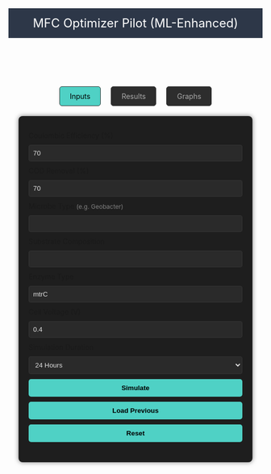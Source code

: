<!DOCTYPE html>
<html lang="en">
<head>
  <meta charset="UTF-8" />
  <meta name="viewport" content="width=device-width, initial-scale=1.0" />
  <title>MFC Optimizer Pilot (ML-Enhanced)</title>
  <script src="https://cdn.jsdelivr.net/npm/chart.js"></script>
  <script src="https://cdn.jsdelivr.net/npm/@tensorflow/tfjs"></script>
  <style>
    :root {
      --bg-color: #121212;
      --panel-bg: #1e1e1e;
      --text-color: #e0e0e0;
      --accent: #2d3748;
      --highlight: #4fd1c5;
      --input-bg: #2a2a2a;
      --border-color: #333;
    }

    body {
      font-family: 'Segoe UI', sans-serif;
      margin: 0;
      padding: 0;
      background-color: var(--bg-color);
      color: var(--text-color);
    }
    header {
      background-color: var(--accent);
      color: white;
      padding: 15px;
      text-align: center;
      font-size: 24px;
    }
    .tabs {
      display: flex;
      justify-content: center;
      margin-top: 10px;
    }
    .tab {
      margin: 0 10px;
      padding: 10px 20px;
      cursor: pointer;
      background: #2d2d2d;
      color: #aaa;
      border-radius: 5px;
      border: 1px solid var(--border-color);
    }
    .tab.active {
      background: var(--highlight);
      color: black;
    }
    .container {
      padding: 20px;
      max-width: 1200px;
      margin: auto;
    }
    .panel {
      display: none;
      background: var(--panel-bg);
      padding: 20px;
      border-radius: 8px;
      box-shadow: 0 0 10px rgba(0,0,0,0.5);
    }
    .panel.active {
      display: block;
    }
    label, select, input, button {
      display: block;
      margin-top: 10px;
      width: 100%;
    }
    input, select {
      background-color: var(--input-bg);
      border: 1px solid var(--border-color);
      color: var(--text-color);
      padding: 8px;
      border-radius: 4px;
    }
    button {
      background-color: var(--highlight);
      color: black;
      border: none;
      padding: 10px;
      border-radius: 5px;
      font-weight: bold;
      cursor: pointer;
    }
    button:hover {
      background-color: #38b2ac;
    }
    canvas {
      margin-top: 20px;
      max-width: 100%;
    }
    .input-section {
      margin-bottom: 20px;
    }
    .tooltip {
      font-size: 12px;
      color: gray;
    }
  </style>
</head>
<body>
  <header>MFC Optimizer Pilot (ML-Enhanced)</header>
  <div class="tabs">
    <div class="tab active" id="tab-inputs">Inputs</div>
    <div class="tab" id="tab-results">Results</div>
    <div class="tab" id="tab-graphs">Graphs</div>
  </div>
  <div class="container">
    <div id="inputTab" class="panel active">
      <div class="input-section">
        <label for="inputCE">Coulombic Efficiency (%)</label>
        <input id="inputCE" type="number" value="70" min="0" max="100" />
        <label for="inputCOD">COD Removal (%)</label>
        <input id="inputCOD" type="number" value="70" min="0" max="100" />
        <label for="inputMicrobe">Microbe Type <span class="tooltip">(e.g. Geobacter)</span></label>
        <input list="microbes" id="inputMicrobe" />
        <datalist id="microbes">
          <option value="Geobacter" />
          <option value="Shewanella" />
          <option value="Pseudomonas aeruginosa" />
          <option value="Yeast" />
          <option value="Best option" />
        </datalist>
        <label for="inputSubstrate">Substrate Composition</label>
        <input list="substrates" id="inputSubstrate" />
        <datalist id="substrates">
          <option value="Starch" />
          <option value="Molasses" />
          <option value="Acetate" />
          <option value="Best option" />
        </datalist>
        <label for="inputEnzyme">Enzyme Type</label>
        <input id="inputEnzyme" type="text" value="mtrC" />
        <label for="inputVoltage">Cell Voltage (V)</label>
        <input id="inputVoltage" type="number" value="0.4" step="0.01" min="0" />
        <label for="inputTimeScale">Simulation Duration</label>
        <select id="inputTimeScale">
          <option value="24">24 Hours</option>
          <option value="168">7 Days</option>
          <option value="720">30 Days</option>
        </select>
        <button id="simulateBtn">Simulate</button>
        <button id="loadBtn">Load Previous</button>
        <button id="resetBtn">Reset</button>
      </div>
    </div>
    <div id="resultsTab" class="panel">
      <h2>Simulation Results</h2>
      <div id="numericOutput"></div>
    </div>
    <div id="graphsTab" class="panel">
      <h2>Graphs</h2>
      <canvas id="chartPower"></canvas>
      <canvas id="chartVoltage"></canvas>
      <canvas id="chartResistance"></canvas>
    </div>
  </div>
  <script>
    let model;
    tf.loadLayersModel('model/model.json').then(m => model = m);

    const chartIDs = ['chartPower', 'chartVoltage', 'chartResistance'];
    let charts = [];
    const encode = (val, list) => list.findIndex(opt => opt.toLowerCase() === val.toLowerCase()) / list.length || 0;
    const microbes = ['Geobacter', 'Shewanella', 'Pseudomonas aeruginosa', 'Yeast'];
    const substrates = ['Starch', 'Molasses', 'Acetate'];

    function switchTab(id) {
      document.querySelectorAll('.panel').forEach(p => p.classList.remove('active'));
      document.querySelectorAll('.tab').forEach(t => t.classList.remove('active'));
      document.getElementById(id).classList.add('active');
      const tabMap = { inputTab: 'tab-inputs', resultsTab: 'tab-results', graphsTab: 'tab-graphs' };
      document.getElementById(tabMap[id]).classList.add('active');
    }

    async function simulateMFC() {
      const CE = parseFloat(document.getElementById('inputCE').value);
      const COD = parseFloat(document.getElementById('inputCOD').value);
      const E = parseFloat(document.getElementById('inputVoltage').value);
      const hours = parseInt(document.getElementById('inputTimeScale').value);
      const microbe = encode(document.getElementById('inputMicrobe').value || 'Geobacter', microbes);
      const substrate = encode(document.getElementById('inputSubstrate').value || 'Starch', substrates);
      const enzyme = document.getElementById('inputEnzyme').value.length / 10;
      const input = tf.tensor2d([[CE / 100, COD / 100, E, microbe, substrate, enzyme]]);
      const output = await model.predict(input).array();
      const [power, voltage_drop, internal_resistance] = output[0];
      document.getElementById("numericOutput").innerHTML =
        `<strong>Power Output:</strong> ${power.toFixed(3)} W/m²<br>
         <strong>Voltage Drop:</strong> ${voltage_drop.toFixed(3)} V<br>
         <strong>Internal Resistance:</strong> ${internal_resistance.toFixed(2)} Ω`;
      localStorage.setItem('lastSim', JSON.stringify({ CE, COD, E, hours, microbe, substrate, enzyme, power, voltage_drop, internal_resistance }));
      renderCharts(hours, power, voltage_drop, internal_resistance);
      switchTab('resultsTab');
    }

    function loadPrevious() {
      const data = JSON.parse(localStorage.getItem('lastSim'));
      if (!data) return alert("No previous data.");
      document.getElementById('inputCE').value = data.CE;
      document.getElementById('inputCOD').value = data.COD;
      document.getElementById('inputVoltage').value = data.E;
      document.getElementById('inputTimeScale').value = data.hours;
      document.getElementById("numericOutput").innerHTML =
        `<strong>Power Output:</strong> ${data.power.toFixed(3)} W/m²<br>
         <strong>Voltage Drop:</strong> ${data.voltage_drop.toFixed(3)} V<br>
         <strong>Internal Resistance:</strong> ${data.internal_resistance.toFixed(2)} Ω`;
      renderCharts(data.hours, data.power, data.voltage_drop, data.internal_resistance);
      switchTab('resultsTab');
    }

    function resetInputs() {
      document.getElementById('inputCE').value = 70;
      document.getElementById('inputCOD').value = 70;
      document.getElementById('inputMicrobe').value = '';
      document.getElementById('inputSubstrate').value = '';
      document.getElementById('inputEnzyme').value = 'mtrC';
      document.getElementById('inputVoltage').value = 0.4;
      document.getElementById('inputTimeScale').value = 24;
      document.getElementById('numericOutput').innerHTML = '';
      charts.forEach(c => c.destroy());
      charts = [];
      switchTab('inputTab');
    }

    function renderCharts(hours, power, voltage, resistance) {
      const labels = Array.from({ length: hours }, (_, i) => i + 1);
      const powers = labels.map(i => power + Math.sin(i / 10) * 0.01);
      const voltages = labels.map(i => voltage + Math.cos(i / 20) * 0.01);
      const resistances = labels.map(i => resistance + Math.sin(i / 15) * 0.01);
      const ctxs = chartIDs.map(id => document.getElementById(id).getContext('2d'));
      const dataSets = [
        { label: "Power Output (W/m²)", data: powers, color: "#4fd1c5" },
        { label: "Voltage Drop (V)", data: voltages, color: "#fc8181" },
        { label: "Internal Resistance (Ω)", data: resistances, color: "#90cdf4" }
      ];
      charts.forEach(c => c.destroy());
      charts = dataSets.map((d, i) => new Chart(ctxs[i], {
        type: 'line',
        data: { labels, datasets: [{ label: d.label, data: d.data, borderColor: d.color, fill: false }] },
        options: { responsive: true, scales: { x: { title: { display: true, text: 'Time (h)' } } } }
      }));
    }

    document.getElementById('tab-inputs').onclick = () => switchTab('inputTab');
    document.getElementById('tab-results').onclick = () => switchTab('resultsTab');
    document.getElementById('tab-graphs').onclick = () => switchTab('graphsTab');
    document.getElementById('simulateBtn').onclick = simulateMFC;
    document.getElementById('loadBtn').onclick = loadPrevious;
    document.getElementById('resetBtn').onclick = resetInputs;
  </script>
</body>
</html>
